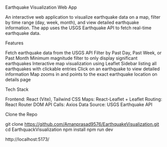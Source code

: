 
Earthquake Visualization Web App

An interactive web application to visualize earthquake data on a map, filter by time range (day, week, month), and view detailed earthquake information.
The app uses the USGS Earthquake API to fetch real-time earthquake data.


Features

 Fetch earthquake data from the USGS API
 Filter by Past Day, Past Week, or Past Month
 Minimum magnitude filter to only display significant earthquakes
 Interactive map visualization using Leaflet
 Sidebar listing all earthquakes with clickable entries
 Click on an earthquake to view detailed information
 Map zooms in and points to the exact earthquake location on details page


Tech Stack

Frontend: React (Vite), Tailwind CSS
Maps: React-Leaflet + Leaflet
Routing: React Router DOM
API Calls: Axios
Data Source: USGS Earthquake API


Clone the Repo 

git clone https://github.com/Amanprasad9576/EarthquakeVisualization.git
cd EarthquackVisualization
npm install
npm run dev   

http://localhost:5173/